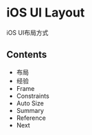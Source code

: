 # iOS UI Layout

iOS UI布局方式

## Contents

- 布局
- 经验
- Frame
- Constraints
- Auto Size
- Summary
- Reference
- Next